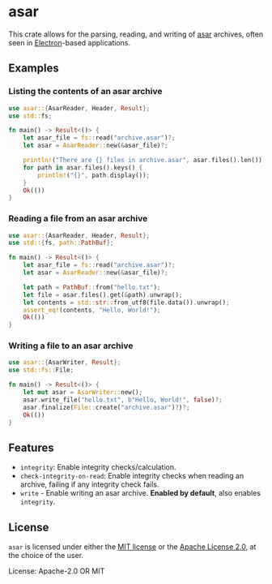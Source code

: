 # asar

This crate allows for the parsing, reading, and writing of [asar](https://github.com/electron/asar) archives,
often seen in [Electron](https://www.electronjs.org/)-based applications.

## Examples

### Listing the contents of an asar archive
```rust
use asar::{AsarReader, Header, Result};
use std::fs;

fn main() -> Result<()> {
	let asar_file = fs::read("archive.asar")?;
	let asar = AsarReader::new(&asar_file)?;

	println!("There are {} files in archive.asar", asar.files().len());
	for path in asar.files().keys() {
		println!("{}", path.display());
	}
	Ok(())
}
```

### Reading a file from an asar archive
```rust
use asar::{AsarReader, Header, Result};
use std::{fs, path::PathBuf};

fn main() -> Result<()> {
	let asar_file = fs::read("archive.asar")?;
	let asar = AsarReader::new(&asar_file)?;

	let path = PathBuf::from("hello.txt");
	let file = asar.files().get(&path).unwrap();
	let contents = std::str::from_utf8(file.data()).unwrap();
	assert_eq!(contents, "Hello, World!");
	Ok(())
}
```

### Writing a file to an asar archive
```rust
use asar::{AsarWriter, Result};
use std::fs::File;

fn main() -> Result<()> {
	let mut asar = AsarWriter::new();
	asar.write_file("hello.txt", b"Hello, World!", false)?;
	asar.finalize(File::create("archive.asar")?)?;
	Ok(())
}
```

## Features

 - `integrity`: Enable integrity checks/calculation.
 - `check-integrity-on-read`: Enable integrity checks when reading an
   archive, failing if any integrity check fails.
 - `write` - Enable writing an asar archive. **Enabled by default**, also
   enables `integrity`.

## License

`asar` is licensed under either the [MIT license](LICENSE-MIT) or the
[Apache License 2.0](LICENSE-APACHE), at the choice of the user.

License: Apache-2.0 OR MIT
